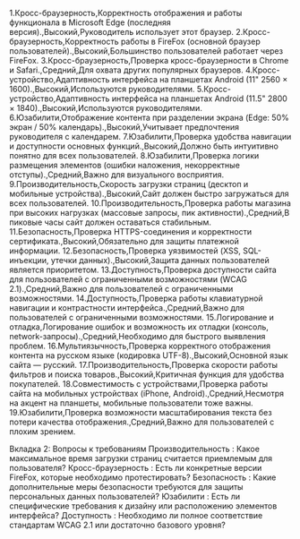 ﻿1.Кросс-браузерность,Корректность отображения и работы функционала в Microsoft Edge (последняя версия).,Высокий,Руководитель использует этот браузер.
2.Кросс-браузерность,Корректность работы в FireFox (основной браузер пользователей).,Высокий,Большинство пользователей работает через FireFox.
3.Кросс-браузерность,Проверка кросс-браузерности в Chrome и Safari.,Средний,Для охвата других популярных браузеров.
4.Кросс-устройство,Адаптивность интерфейса на планшетах Android (11&quot; 2560 × 1600).,Высокий,Используются руководителями.
5.Кросс-устройство,Адаптивность интерфейса на планшетах Android (11.5&quot; 2800 × 1840).,Высокий,Используются руководителями.
6.Юзабилити,Отображение контента при разделении экрана (Edge: 50% экран / 50% календарь).,Высокий,Учитывает предпочтения руководителя с календарем.
7.Юзабилити,Проверка удобства навигации и доступности основных функций.,Высокий,Должно быть интуитивно понятно для всех пользователей.
8.Юзабилити,Проверка логики размещения элементов (ошибки наложения, некорректные отступы).,Средний,Важно для визуального восприятия.
9.Производительность,Скорость загрузки страниц (десктоп и мобильные устройства).,Высокий,Сайт должен быстро загружаться для всех пользователей.
10.Производительность,Проверка работы магазина при высоких нагрузках (массовые запросы, пик активности).,Средний,В пиковые часы сайт должен оставаться стабильным.
11.Безопасность,Проверка HTTPS-соединения и корректности сертификата.,Высокий,Обязательно для защиты платежной информации.
12.Безопасность,Проверка уязвимостей (XSS, SQL-инъекции, утечки данных).,Высокий,Защита данных пользователей является приоритетом.
13.Доступность,Проверка доступности сайта для пользователей с ограниченными возможностями (WCAG 2.1).,Средний,Важно для пользователей с ограниченными возможностями.
14.Доступность,Проверка работы клавиатурной навигации и контрастности интерфейса.,Средний,Важно для пользователей с ограниченными возможностями.
15.Логирование и отладка,Логирование ошибок и возможность их отладки (консоль, network-запросы).,Средний,Необходимо для быстрого выявления проблем.
16.Мультиязычность,Проверка корректного отображения контента на русском языке (кодировка UTF-8).,Высокий,Основной язык сайта — русский.
17.Производительность,Проверка скорости работы фильтров и поиска товаров.,Высокий,Критичная функция для удобства покупателей.
18.Совместимость с устройствами,Проверка работы сайта на мобильных устройствах (iPhone, Android).,Средний,Несмотря на акцент на планшеты, мобильные пользователи тоже важны.
19.Юзабилити,Проверка возможности масштабирования текста без потери качества отображения.,Средний,Важно для пользователей с плохим зрением.

Вкладка 2: Вопросы к требованиям
Производительность : Какое максимальное время загрузки страниц считается приемлемым для пользователя?
Кросс-браузерность : Есть ли конкретные версии FireFox, которые необходимо протестировать?
Безопасность : Какие дополнительные меры безопасности требуются для защиты персональных данных пользователей?
Юзабилити : Есть ли специфические требования к дизайну или расположению элементов интерфейса?
Доступность : Необходимо ли полное соответствие стандартам WCAG 2.1 или достаточно базового уровня?